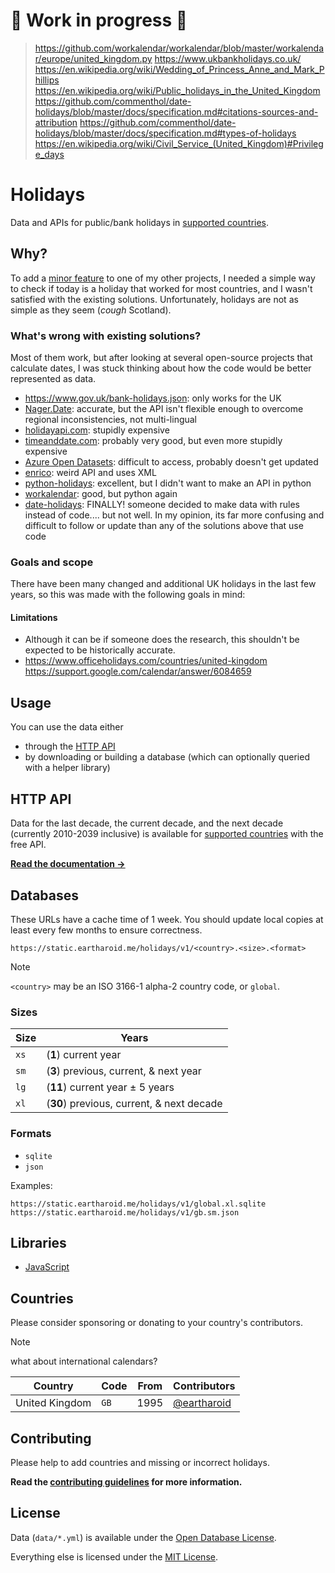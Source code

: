 # 🚧 Work in progress 🚧

> https://github.com/workalendar/workalendar/blob/master/workalendar/europe/united_kingdom.py
> https://www.ukbankholidays.co.uk/
> https://en.wikipedia.org/wiki/Wedding_of_Princess_Anne_and_Mark_Phillips
> https://en.wikipedia.org/wiki/Public_holidays_in_the_United_Kingdom
> https://github.com/commenthol/date-holidays/blob/master/docs/specification.md#citations-sources-and-attribution
> https://github.com/commenthol/date-holidays/blob/master/docs/specification.md#types-of-holidays
> https://en.wikipedia.org/wiki/Civil_Service_(United_Kingdom)#Privilege_days

# Holidays

Data and APIs for public/bank holidays in [supported countries](#countries).

## Why?

To add a [minor feature](https://github.com/discord-tickets/bot/issues/403) to one of my other projects,
I needed a simple way to check if today is a holiday that worked for most countries, and I wasn't satisfied with the existing solutions.
Unfortunately, holidays are not as simple as they seem (*cough* Scotland).

### What's wrong with existing solutions?

Most of them work, but after looking at several open-source projects that calculate dates,
I was stuck thinking about how the code would be better represented as data.

- <https://www.gov.uk/bank-holidays.json>: only works for the UK
- [Nager.Date](https://github.com/nager/Nager.Date): accurate, but the API isn't flexible enough to overcome regional inconsistencies, not multi-lingual
- [holidayapi.com](https://holidayapi.com/): stupidly expensive
- [timeanddate.com](https://dev.timeanddate.com/holidays/): probably very good, but even more stupidly expensive
- [Azure Open Datasets](https://learn.microsoft.com/en-us/azure/open-datasets/dataset-public-holidays): difficult to access, probably doesn't get updated
- [enrico](https://github.com/jurajmajer/enrico): weird API and uses XML
- [python-holidays](https://github.com/dr-prodigy/python-holidays): excellent, but I didn't want to make an API in python
- [workalendar](https://github.com/workalendar/workalendar): good, but python again
- [date-holidays](https://github.com/commenthol/date-holidays): FINALLY! someone decided to make data with rules instead of code.... but not well.
In my opinion, its far more confusing and difficult to follow or update than any of the solutions above that use code

### Goals and scope

There have been many changed and additional UK holidays in the last few years,
so this was made with the following goals in mind:

#### Limitations

- Although it can be if someone does the research, this shouldn't be expected to be historically accurate.
- https://www.officeholidays.com/countries/united-kingdom https://support.google.com/calendar/answer/6084659

## Usage

You can use the data either

- through the [HTTP API](/api#readme)
- by downloading or building a database (which can optionally queried with a helper library)

## HTTP API

Data for the last decade, the current decade, and the next decade (currently 2010-2039 inclusive)
is available for [supported countries](#countries) with the free API.

[**Read the documentation →**](/api#readme)


## Databases

These URLs have a cache time of 1 week.
You should update local copies at least every few months to ensure correctness.

```
https://static.eartharoid.me/holidays/v1/<country>.<size>.<format>
```

> [!NOTE]
> `<country>` may be an ISO 3166-1 alpha-2 country code, or `global`.

### Sizes

| Size | Years                                     |
| ---- | ----------------------------------------- |
| `xs` | (**1**) current year                      |
| `sm` | (**3**) previous, current, & next year    |
| `lg` | (**11**) current year ± 5 years           |
| `xl` | (**30**) previous, current, & next decade |

### Formats

- `sqlite`
- `json`

Examples:
```
https://static.eartharoid.me/holidays/v1/global.xl.sqlite
https://static.eartharoid.me/holidays/v1/gb.sm.json
```

## Libraries

- [JavaScript](/packages/holidays.js#readme)

## Countries

Please consider sponsoring or donating to your country's contributors.

> [!NOTE]
> what about international calendars?

| Country        | Code | From | Contributors                                 |
| -------------- | ---- | ---- | -------------------------------------------- |
| United Kingdom | `GB` | 1995 | [@eartharoid](https://github.com/eartharoid) |


## Contributing

Please help to add countries and missing or incorrect holidays.

**Read the [contributing guidelines](/eartharoid/holidays/blob/main/docs/CONTRIBUTING.md) for more information.**

## License

Data (`data/*.yml`) is available under the [Open Database License](/eartharoid/holidays/blob/main/dist/LICENSE).

Everything else is licensed under the [MIT License](/eartharoid/holidays/blob/main/LICENSE).